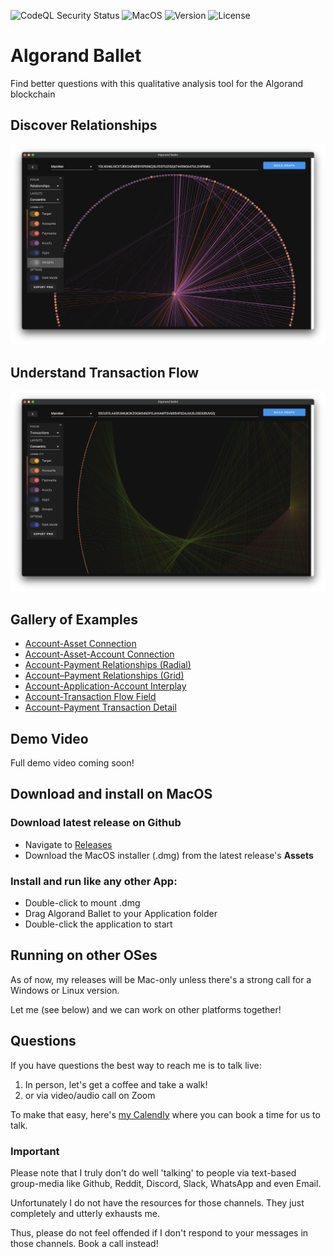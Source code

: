 ![CodeQL Security Status](https://github.com/akaalias/algorand-ballet/workflows/CodeQL/badge.svg)
![MacOS](https://img.shields.io/badge/MacOS-Ready-brightgreen)
![Version](https://img.shields.io/github/package-json/v/akaalias/algorand-ballet?color=brightgreen&label=Version)
![License](https://img.shields.io/github/license/akaalias/algorand-ballet?color=brightgreen&label=License)

# Algorand Ballet
Find better questions with this qualitative analysis tool for the Algorand blockchain

## Discover Relationships
![Relationships](https://github.com/akaalias/algorand-ballet/blob/main/docs/relationships-ui.png?raw=true)

## Understand Transaction Flow
![Transactions](https://github.com/akaalias/algorand-ballet/blob/main/docs/transactions-ui.png?raw=true)

## Gallery of Examples
- [Account-Asset Connection](https://raw.githubusercontent.com/akaalias/algorand-ballet/main/docs/relationship-account-asset.png)
- [Account-Asset-Account Connection](https://raw.githubusercontent.com/akaalias/algorand-ballet/main/docs/asset-relationship.png)
- [Account-Payment Relationships (Radial)](https://raw.githubusercontent.com/akaalias/algorand-ballet/main/docs/payment-relationships.png)
- [Account–Payment Relationships (Grid)](https://raw.githubusercontent.com/akaalias/algorand-ballet/main/docs/payments-grid.png)
- [Account-Application-Account Interplay](https://raw.githubusercontent.com/akaalias/algorand-ballet/main/docs/application-relationships.png)
- [Account-Transaction Flow Field](https://raw.githubusercontent.com/akaalias/algorand-ballet/main/docs/transaction-flows.png)
- [Account-Payment Transaction Detail](https://raw.githubusercontent.com/akaalias/algorand-ballet/main/docs/transaction-flow.png)

## Demo Video
Full demo video coming soon!

## Download and install on MacOS

### Download latest release on Github
- Navigate to [Releases](https://github.com/akaalias/algorand-ballet/releases)
- Download the MacOS installer (.dmg) from the latest release's **Assets**

### Install and run like any other App:

- Double-click to mount .dmg
- Drag Algorand Ballet to your Application folder
- Double-click the application to start

## Running on other OSes
As of now, my releases will be Mac-only unless there's a strong call for a Windows or Linux version. 

Let me (see below) and we can work on other platforms together!

## Questions
If you have questions the best way to reach me is to talk live: 

1. In person, let's get a coffee and take a walk! 
2. or via video/audio call on Zoom 

To make that easy, here's [my Calendly](https://calendly.com/alexis-rondeau) where you can book a time for us to talk.

### Important
Please note that I truly don't do well 'talking' to people via text-based group-media like Github, Reddit, Discord, Slack, WhatsApp and even Email. 

Unfortunately I do not have the resources for those channels. They just completely and utterly exhausts me.

Thus, please do not feel offended if I don't respond to your messages in those channels. Book a call instead!
